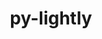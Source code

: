 ---
title: "py-lightly"
layout: cache
categories: [package, develop-2025-03-23]
meta: {"compilers": ["apple-clang@=16.0.0", "gcc@=13.2.0"], "num_specs": 5, "num_specs_by_stack": {"ml-darwin-aarch64-mps": 1, "ml-linux-aarch64-cpu": 1, "ml-linux-aarch64-cuda": 1, "ml-linux-x86_64-cpu": 1, "ml-linux-x86_64-cuda": 1, "root": 5}, "oss": ["sequoia", "ubuntu24.04"], "platforms": ["darwin", "linux"], "stacks": ["ml-darwin-aarch64-mps", "ml-linux-aarch64-cpu", "ml-linux-aarch64-cuda", "ml-linux-x86_64-cpu", "ml-linux-x86_64-cuda", "root"], "targets": ["aarch64", "x86_64_v3"], "versions": ["1.5.11"]}
spec_details: [{"compiler": "gcc@=13.2.0", "hash": "7yrm6pi2a7ddqcqxifanv3giey2o265m", "os": "ubuntu24.04", "platform": "linux", "size": "-", "stacks": ["ml-linux-x86_64-cuda", "root"], "target": "x86_64_v3", "variants": ["build_system=python_pip"], "versions": ["1.5.11"]}, {"compiler": "apple-clang@=16.0.0", "hash": "kuaop6f4m55q5gwa5o5ny6o5rrfbtuev", "os": "sequoia", "platform": "darwin", "size": "-", "stacks": ["ml-darwin-aarch64-mps", "root"], "target": "aarch64", "variants": ["build_system=python_pip"], "versions": ["1.5.11"]}, {"compiler": "gcc@=13.2.0", "hash": "ll2k2wgdy4wqyautuuhp5bwgcraz4hec", "os": "ubuntu24.04", "platform": "linux", "size": "-", "stacks": ["ml-linux-aarch64-cuda", "root"], "target": "aarch64", "variants": ["build_system=python_pip"], "versions": ["1.5.11"]}, {"compiler": "gcc@=13.2.0", "hash": "lne6wfzel4q3v2iqu3toef27y4mxv3th", "os": "ubuntu24.04", "platform": "linux", "size": "-", "stacks": ["ml-linux-x86_64-cpu", "root"], "target": "x86_64_v3", "variants": ["build_system=python_pip"], "versions": ["1.5.11"]}, {"compiler": "gcc@=13.2.0", "hash": "y75zppbjji6lsivlhvitab3ehcgv343q", "os": "ubuntu24.04", "platform": "linux", "size": "-", "stacks": ["ml-linux-aarch64-cpu", "root"], "target": "aarch64", "variants": ["build_system=python_pip"], "versions": ["1.5.11"]}]
---